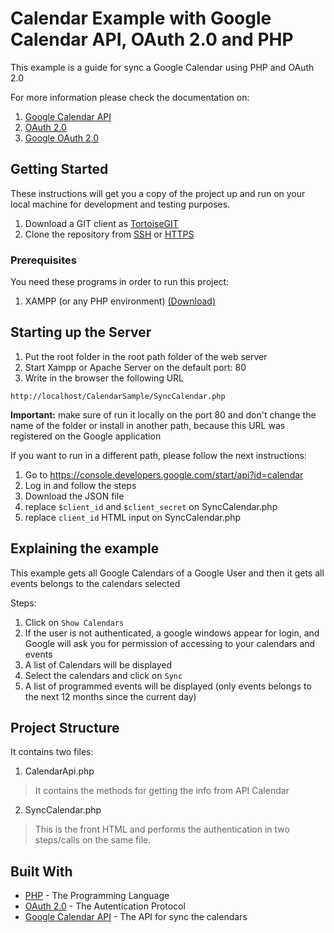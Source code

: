 # Calendar Example with Google Calendar API, OAuth 2.0 and PHP

This example is a guide for sync a Google Calendar using PHP and OAuth 2.0

For more information please check the documentation on:

 1. [Google Calendar API](https://developers.google.com/google-apps/calendar/v3/reference/?hl=en_US)
 2. [OAuth 2.0](https://oauth.net/2/)
 3. [Google OAuth 2.0](https://developers.google.com/identity/protocols/OAuth2)

## Getting Started

These instructions will get you a copy of the project up and run on your local machine for development and testing purposes.

1. Download a GIT client as [TortoiseGIT](https://tortoisegit.org/)
2. Clone the repository from [SSH](git@gitlab.com:jasabino/CalendarSample.git) or [HTTPS](https://gitlab.com/jasabino/CalendarSample.git)

### Prerequisites

You need these programs in order to run this project:

1. XAMPP (or any PHP environment) [(Download)](https://www.apachefriends.org/es/index.html)

## Starting up the Server

1. Put the root folder in the root path folder of the web server
2. Start Xampp or Apache Server on the default port: 80
3. Write in the browser the following URL

```
http://localhost/CalendarSample/SyncCalendar.php
```

**Important:** make sure of run it locally on the port 80 and don't change the name of the folder or install in another path, because this URL was registered on the Google application

If you want to run in a different path, please follow the next instructions:

1. Go to https://console.developers.google.com/start/api?id=calendar
2. Log in and follow the steps
3. Download the JSON file
4. replace `$client_id` and `$client_secret` on SyncCalendar.php
5. replace `client_id` HTML input on SyncCalendar.php

## Explaining the example

This example gets all Google Calendars of a Google User and then it gets all events belongs to the calendars selected

Steps:
1. Click on `Show Calendars`
2. If the user is not authenticated, a google windows appear for login, and Google will ask you for permission of accessing to your calendars and events
3. A list of Calendars will be displayed
4. Select the calendars and click on `Sync`
5. A list of programmed events will be displayed (only events belongs to the next 12 months since the current day)

## Project Structure

It contains two files:

1. CalendarApi.php
> It contains the methods for getting the info from API Calendar

2. SyncCalendar.php
> This is the front HTML and performs the authentication in two steps/calls on the same file.

## Built With

* [PHP](http://php.net/) - The Programming Language
* [OAuth 2.0](https://oauth.net/2/) - The Autentication Protocol
* [Google Calendar API](https://developers.google.com/google-apps/calendar/v3/reference/?hl=en_US) - The API for sync the calendars
